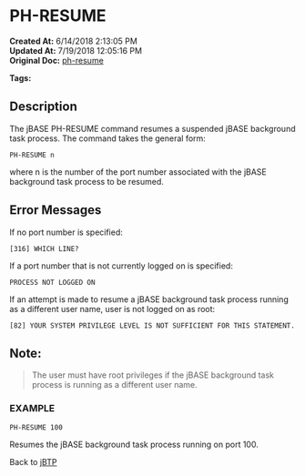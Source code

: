# PH-RESUME

**Created At:** 6/14/2018 2:13:05 PM  
**Updated At:** 7/19/2018 12:05:16 PM  
**Original Doc:** [ph-resume](https://docs.jbase.com/46465-background-processing/ph-resume)  

**Tags:**
<badge text='backgroud processes' vertical='middle' />

## Description 

The jBASE PH-RESUME command resumes a suspended jBASE background task process. The command takes the general form:

```
PH-RESUME n
```

where n is the number of the port number associated with the jBASE background task process to be resumed.



## Error Messages 

If no port number is specified:

```
[316] WHICH LINE?
```



If a port number that is not currently logged on is specified:

```
PROCESS NOT LOGGED ON
```



If an attempt is made to resume a jBASE background task process running as a different user name, user is not logged on as root:

```
[82] YOUR SYSTEM PRIVILEGE LEVEL IS NOT SUFFICIENT FOR THIS STATEMENT.
```



## Note: 


> The user must have root privileges if the jBASE background task process is running as a different user name.




### EXAMPLE

```
PH-RESUME 100
```

Resumes the jBASE background task process running on port 100.



Back to [jBTP](jbtp)
